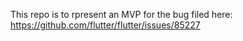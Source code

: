 This repo is to rpresent an MVP for the bug filed here: https://github.com/flutter/flutter/issues/85227